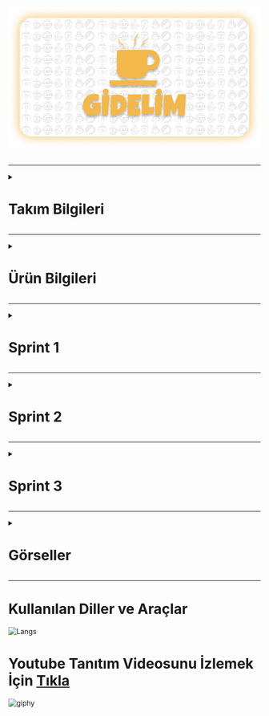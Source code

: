 <head></head>
<body>


  ![gidelim](bootcamp91/readme-images/gidelim.png)
<br> <br>
<hr>





<details> 
 <summary> <h1> Takım Bilgileri </h1></summary>
 <h2>Takım: Flutter 91</h2>
  <hr>
  <table>
    <tr>
      <th>Name</th>
      <th>Title</th>
      <th>GitHub</th>
    </tr>
    <tr>
      <td>Sema Erakbıyık</td>
      <td>Scrum Master</td>
      <td>
        <a href="https://github.com/serakbiyik" target="_blank"><img src="bootcamp91/readme-images/ic_github.png" width="20" height="20"/></a>
      </td>
    </tr>
    <tr>
      <td>Özgür Boruzancı</td>
      <td>Product Owner</td>
      <td>
        <a href="https://github.com/OzgurBoruzanci"><img src="bootcamp91/readme-images/ic_github.png" width="20" height="20"/></a>
      </td>
    </tr>
    <tr>
      <td>Özcan Bayram</td>
      <td>Developer</td>
      <td>
        <a href="https://github.com/ozcanbayram" target="_blank"><img src="bootcamp91/readme-images/ic_github.png" width="20" height="20"/></a>
      </td>
    </tr>
    <tr>
      <td>Sabutay Batuhan Sandalcı</td>
      <td>Developer</td>
      <td>
        <a href="https://github.com/SabutayBSandalci"><img src="bootcamp91/readme-images/ic_github.png" width="20" height="20"/></a>
      </td>
    </tr>
    <tr>
      <td>Yasemin Yılmaz</td>
      <td>Developer</td>
      <td>
        <a href=""><img src="bootcamp91/readme-images/ic_github.png" width="20" height="20"/></a>
      </td>
  </tr>
  </table>

![Group 58](https://github.com/user-attachments/assets/0101fd92-f149-436a-b878-1cd954a26195)


</details>

  <hr>

  <details>
  <summary> <h1> Ürün Bilgileri </h1></summary>
    
  ## Ürün İsmi: GİDELİM
  ### Ürün Açıklaması
  Bir kafe sahibiyseniz fakat işler çok da iyi gitmiyorsa endişelenmeyin, "Gidelim" uygulamasında kolayca kafenizi, menülerinizi ve birbirinden lezzetli ürünlerinizi çok daha geniş kitleler ile 
  paylaşabilirsiniz. <br> Sizin için bir kafe oluştururken hesabınızı doğrulamanız ve ürünlerinizi özenle eklemeniz için çok rahat bir arayüz tasarladık. <br><br>
  Eğer sadece güzel bir mekanda arkadaşlarınızla vakit geçirmek istiyorsanız "Gidelim" uygulaması sayesinde gitmeyi planladığınız kafelerin menülerine ve fiyatlarına önceden erişim sağlayarak size en uygun 
  kafeyi seçebilirsiniz. Aynı zamanda bulunduğunuz konumun yakınındaki kafeleri harita üzerinde görerek yeni kafeler keşfedebilirsiniz. <br> <br>
  Arkadaşlarınızla bir kafeye gitmeden önce menü ve fiyatları görmek ya da en sevdiğiniz kafenin, bulunduğunuz konuma en yakın şubesini hızlıca görebilmeniz "Gidelim" ile mümkün! <br><br>
  Kafelere yorum yapıp puan verebilir ya da en yüksek puanlı kafelere gönül rahatlığıyla gidebilirsiniz. En sevdiğiniz kafeleri favorilerinize ekleyerek uygulama üzerinden rahatça erişebilirsiniz. <br><br>
  Gidelim ile müşteriler rahat, kafe sahipleri mutlu! Öyleyse hadi, Gidelim!..

  <hr>

  ### Ürün Özellikleri
- Kafe sahiplerinin daha fazla kitleye ulaşmasını sağlamak.
- Kullanıcıların kafelerin menü ve fiyatlarına tek bir uygulama üzerinden ulaşabilmesini sağlamak.
- Bir çok uygulama ve karekod ile yapılan işlemleri tek bir uygulamadan yapmak.
- Zengin menü seçeneğine rahatça ulaşabilmek.
- Kafelere geri bildirim vererek puanlandırmak.
- Kullanıcının bulunduğu konuma en yakın kafe önerisi sunması
- Sevdiğiniz kafenin size en yakın şubesini harita üzerinde görebilmek.
- Konumunuza en yakın kafeleri keşfetmek.

<hr>

  ### Ürün Hedef Kitlesi
- Kafe işletmesinin daha fazla iş müşteri çekmesini isteyen kafe sahipleri.
- Büyük kafe firmalarının yanında kendi kafesini de öne çıkarmak isteyen kafe işletmeleri.
- Ürünlerini kullanıcılara göstermek isteyen kafeler.
- Gidecekleri mekanın menü ve fiyatları ile ilgili ön bilgi sahibi olmak isteyenler.
- Sevdikleriyle kafede vakit geçirmeyi sevenler.
- Yeni lezzetler ve mekanlar keşfetmek isteyenler.
- Gidecekleri mekan konusunda kararsız olanlar.
  
</details>
<hr>
<details>
<summary><h1>Sprint 1</h1></summary>
  
 # Sprint 1 için hedeflenen puan: 100 
 `(100 puan ile tamamlandı)` Toplamda proje boyunca tamamlanması gereken 350 puanlık backlog bulunmaktadır. İlk sprint 100, ikinci sprint 150 ve son sprintte 100 puanı hedeflemekteyiz.

## Daily Scrum
Daily Scrum toplantılarınını whatsapp üzerinden sesli konuşmalarla, anketlerle ve discord üzerinden toplantılar yaparak gerçekleştirdik.Daily Scrum toplantısı örneği jpeg veya word olarak Readme'de tarafımızdan paylaşılmaktadır


# Sprint Review
  - Başlangıç ekranı tamamlandı.
  - Hoşgeldin ekranı tamamlandı.
  - Giriş ve kaydolma ekranları tamamlandı.
  - Ana ekran tamamlandı.
  - Figma'da uygulama taslağı tamamlandı.
  - İsime karar verildi.

# Sprint Retrospective
Daha daha sık toplantılar yapılmasına karar verildi. Görev dağılımının esnek olmasına karar verildi. Harita özelliğini ekleyip çıkarma konusu ikinci sprinte bırakıldı.
<details>
<summary><h2>Project Images</h2></summary>

  
![Component 1](https://github.com/user-attachments/assets/12617bc3-278f-4f0e-a51a-71b242225e08)

</details>
</body>
</html>

  <html>
  <head></head>
  <body>
    <details>
    <summary><h2>Sprint board screenshots</h2></summary>


![daily scrum](https://github.com/OzgurBoruzanci/OUA_Bootcamp_Flutter_91/assets/154309718/5fd6fb4a-b01a-4f43-b349-2ebdd62c13dd)
</details>
</body>
</html>

</details>

<hr>

<details>
<summary><h1>Sprint 2</h1></summary>
  
 # Sprint 2 için hedeflenen puan: 150
 `(150 puan ile tamamlandı)` Toplamda proje boyunca tamamlanması gereken 350 puanlık backlog bulunmaktadır. İlk sprint 100, ikinci sprint 150 ve son sprintte 100 puanı hedeflemekteyiz. İkinci sprintte 50 puan tasarım, 50 puan kodlama ve 50 puan backlog yönetimi olarak bölüştürülmüştür.

 ## Daily Scrum
Daily Scrum toplantılarınını whatsapp üzerinden sesli konuşmalarla, anketlerle ve çoğunlukla discord üzerinden toplantılar yaparak gerçekleştirdik.Daily Scrum toplantısı örneği jpeg veya word olarak Readme'de tarafımızdan paylaşılmaktadır

# Sprint Review
  - Uygulamamız için modern ve kullanıcı dostu bir UI teması ve karşılama ekranları tasarlandı.
  - Firebase ile entegrasyon sağlanarak Kayıt Ol ve Giriş Yap ekranları oluşturuldu.
  - Anasayfa, Kafeler ve Favoriler ekranlarını içeriyor ve alt menü ile bu ekranlar arasında geçiş sağlanıyor.
  - Firestore Database'den kafelerin isim ve logoları çekilerek listelendi.
  - Kafe detay sayfasında, kullanıcı tıkladığı kafenin detaylarını, en yakın konumlarını ve menü kategorilerini görebiliyor.
  - Seçilen kafeyi favorilere ekleme butonu eklendi.
  - Ürünler sayfasında, seçilen kategoriye ait ürünler listelendi.
  - Favoriler sayfasında favorilere eklenen kafelerin listesi gösterildi.
  - Menüye Çıkış Yap butonu eklenerek uygulamanın temel özelliklerini içeren hedefler tamamlandı.

# Sprint Retrospective
 Bu sprintte ekip arkadaşlarımızla daha sık toplantılar yapmaya özen gösterek yaptığımız işlerde de fikir ayrılığını önelemek açısından birbirimizden geri bildirim alarak ve geri bildirim vererek kararlar netleştirildi.Hedeflerin çoğuna ulaştık ancak veri tabanına ürünlerin ve kategorilerin girilmesi %100 tamamlanmadı, diğer sprinte bırakıldı.

<html>
  <head></head>
  <body>
    <details>
    <summary><h2>Project Images</h2></summary>

![Project image2](https://github.com/user-attachments/assets/838839ae-9272-40d5-9495-d42f731ae851)

</details>
</body>
</html>

  <html>
  <head></head>
  <body>
    <details>
    <summary><h2>Sprint board screenshots</h2></summary>

![Sprint board ss](https://github.com/user-attachments/assets/62f0a5ba-3838-48f5-bfa6-b9aa317579d0)

</details>
</details>

<hr>


<!--
********************************************************************************************************************
********************************************************************************************************************
********************************************************************************************************************
**************************************************** SPRINT 3 ******************************************************
********************************************************************************************************************
********************************************************************************************************************
********************************************************************************************************************
-->

<details>
<summary><h1> Sprint 3 </h1></summary>
   
 # Sprint 3 için hedeflenen puan: 100 
 `(100 puan ile tamamlandı)` Toplamda proje boyunca tamamlanması gereken 350 puanlık backlog bulunmaktadır. İlk sprint 100, ikinci sprint 150 ve son sprintte 100 puanı hedeflemekteyiz.

## Daily Scrum
  - Daily Scrum toplantılarınını Discord üzerinden toplantılarla gerçekleştirdik.
  - Daily Scrum toplantısı örneği jpeg veya word olarak Readme'de tarafımızdan paylaşılmaktadır


# Sprint Review

- Profil Sayfası
- Şifre güncelleme sayfası.
- Kullanıcnın avatar (Profil resmi) Belirlemesi işlemi.
- Yakındaki tüm kafeleri görme
- Uygulama tanıtım sayfası
- SSS (Uygulama hakkındaki soruların yanıtlandığı sayfa)
- Emeği geçenler sayfası (Contributors)
- Kafe sayfaları için menü
- Şifre unutma seçeneği (Henüz araştırılmadı)
- Yeni ürün, kafe için bildirim (Cloud messaging)
- Kullanıcının kafesini eklemesi için başvuru sayfası
- Kullanıcının kafesini eklemesi için gerekli veri tabanı yapısı.
- Kullanıcının kafesine ürün ve kategori eklemesi.
- Kullanıcının kafesinin veri tabanında onaylanması.
- Ürün silme işlemi. Kafe silme işlemi
- Kafe ile özelliklerin hepsi için Kafe Yönetimi sayfasının oluştulması ve gerekli verilerin çekilmesi.
- Yeni UI teması.
- Yeni kafe detayları sayfası.
- Kullanıcının kafe için yorum yapması ve puan vermesi özelliiği.
- Yorumlar ve puanlar için sayfa yapılıp gerekli verilerin çekilmesi, puanların ortalamasının kafe puanı olarak belirlenmesi.
- Yeni ve daha kullanışlı kafe sayfası ve favoriye ekleme işlemi. 
- Özelleştirilmiş menü.
- Kafeler için daha fazla ürün kategorisi.
- Sayfalar arasında daha kaygan geçiş için MainScreen sayfasında birleştrime.
- Kafeler arasında arama işlemi.
- Ugulamanın tanıtım (reklam) videosu.

# Sprint Retrospective
- Veri tabanına gerekli eksik verilerin eklenmesine karar verildi.

<details>
<summary><h2>Project Images</h2></summary>
  
![Group 55](https://github.com/user-attachments/assets/40376520-641d-4424-b028-a56f99bd21d7)

</details>

</body>
</html>

  <html>
  <head></head>
  <body>
    <details>
    <summary><h2>Sprint board screenshots</h2></summary>

![Daily Scrum3](https://github.com/user-attachments/assets/72c2cdb2-f16a-4153-87f9-11e9f5eea4f7)

</details>
</body>
</html>


</details>

<hr>

<details>
<summary><h1>Görseller</h1></summary>
  
![Group 55](https://github.com/user-attachments/assets/40376520-641d-4424-b028-a56f99bd21d7)

</details>

<hr>


# Kullanılan Diller ve Araçlar
![Langs](https://skillicons.dev/icons?i=flutter,dart,firebase,vscode,git,github,figma,pr,") 

# Youtube Tanıtım Videosunu İzlemek İçin <a href=""> Tıkla </a> 

![giphy](https://media.giphy.com/media/efCemwT8zagJ3JZTxX/giphy.gif?cid=790b7611ef0s7uazh3q7u2paaugi0jxcvw78acqtlfukdjg2&ep=v1_stickers_search&rid=giphy.gif&ct=s)

</body>
</html>
